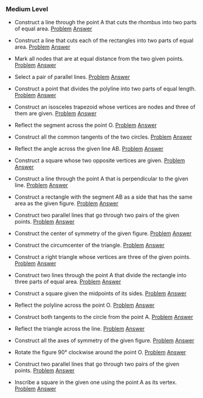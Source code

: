 ### Medium Level

* Construct a line through the point A that cuts the rhombus into two parts of equal area.
[Problem](5/Problems/1.png) 
[Answer](5/Solutions/1.png)

* Construct a line that cuts each of the rectangles into two parts of equal area.
[Problem](5/Problems/2.png) 
[Answer](5/Solutions/2.png)

* Mark all nodes that are at equal distance from the two given points.
[Problem](5/Problems/3.png) 
[Answer](5/Solutions/3.png)

* Select a pair of parallel lines.
[Problem](5/Problems/4.png) 
[Answer](5/Solutions/4.png)

* Construct a point that divides the polyline into two parts of equal length.
[Problem](5/Problems/5.png) 
[Answer](5/Solutions/5.png)

* Construct an isosceles trapezoid whose vertices are nodes and three of them are given.
[Problem](5/Problems/6.png) 
[Answer](5/Solutions/6.png)

* Reflect the segment across the point O.
[Problem](5/Problems/7.png) 
[Answer](5/Solutions/7.png)

* Construct all the common tangents of the two circles.
[Problem](5/Problems/8.png) 
[Answer](5/Solutions/8.png)

* Reflect the angle across the given line AB.
[Problem](5/Problems/9.png) 
[Answer](5/Solutions/9.png)

* Construct a square whose two opposite vertices are given.
[Problem](5/Problems/10.png) 
[Answer](5/Solutions/10.png)

* Construct a line through the point A that is perpendicular to the given line.
[Problem](5/Problems/11.png) 
[Answer](5/Solutions/11.png)

* Construct a rectangle with the segment AB as a side that has the same area as the given figure.
[Problem](5/Problems/12.png) 
[Answer](5/Solutions/12.png)

* Construct two parallel lines that go through two pairs of the given points.
[Problem](5/Problems/13.png) 
[Answer](5/Solutions/13.png)

* Construct the center of symmetry of the given figure.
[Problem](5/Problems/14.png) 
[Answer](5/Solutions/14.png)

* Construct the circumcenter of the triangle.
[Problem](5/Problems/15.png) 
[Answer](5/Solutions/15.png)

* Construct a right triangle whose vertices are three of the given points.
[Problem](5/Problems/16.png) 
[Answer](5/Solutions/16.png)

* Construct two lines through the point A that divide the rectangle into three parts of equal area.
[Problem](5/Problems/17.png) 
[Answer](5/Solutions/17.png)

* Construct a square given the midpoints of its sides.
[Problem](5/Problems/18.png) 
[Answer](5/Solutions/18.png)

* Reflect the polyline across the point O.
[Problem](5/Problems/19.png) 
[Answer](5/Solutions/19.png)

* Construct both tangents to the circle from the point A.
[Problem](5/Problems/20.png) 
[Answer](5/Solutions/20.png)

* Reflect the triangle across the line.
[Problem](5/Problems/21.png) 
[Answer](5/Solutions/21.png)

* Construct all the axes of symmetry of the given figure.
[Problem](5/Problems/22.png) 
[Answer](5/Solutions/22.png)

* Rotate the figure 90° clockwise around the point O.
[Problem](5/Problems/23.png) 
[Answer](5/Solutions/23.png)

* Construct two parallel lines that go through two pairs of the given points.
[Problem](5/Problems/24.png) 
[Answer](5/Solutions/24.png)

* Inscribe a square in the given one using the point A as its vertex.
[Problem](5/Problems/25.png) 
[Answer](5/Solutions/25.png)